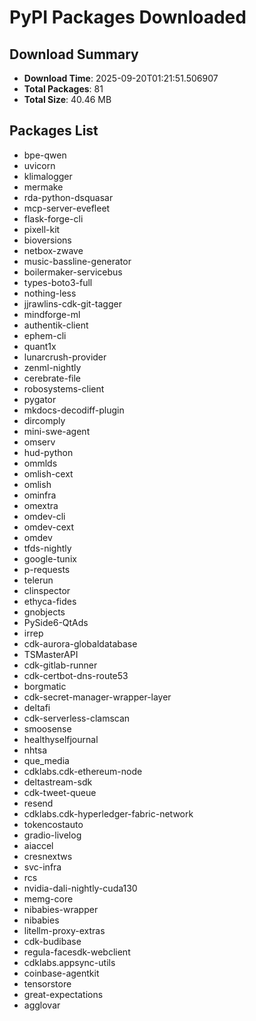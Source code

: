 # PyPI Packages Downloaded

## Download Summary
- **Download Time**: 2025-09-20T01:21:51.506907
- **Total Packages**: 81
- **Total Size**: 40.46 MB

## Packages List
- bpe-qwen
- uvicorn
- klimalogger
- mermake
- rda-python-dsquasar
- mcp-server-evefleet
- flask-forge-cli
- pixell-kit
- bioversions
- netbox-zwave
- music-bassline-generator
- boilermaker-servicebus
- types-boto3-full
- nothing-less
- jjrawlins-cdk-git-tagger
- mindforge-ml
- authentik-client
- ephem-cli
- quant1x
- lunarcrush-provider
- zenml-nightly
- cerebrate-file
- robosystems-client
- pygator
- mkdocs-decodiff-plugin
- dircomply
- mini-swe-agent
- omserv
- hud-python
- ommlds
- omlish-cext
- omlish
- ominfra
- omextra
- omdev-cli
- omdev-cext
- omdev
- tfds-nightly
- google-tunix
- p-requests
- telerun
- clinspector
- ethyca-fides
- gnobjects
- PySide6-QtAds
- irrep
- cdk-aurora-globaldatabase
- TSMasterAPI
- cdk-gitlab-runner
- cdk-certbot-dns-route53
- borgmatic
- cdk-secret-manager-wrapper-layer
- deltafi
- cdk-serverless-clamscan
- smoosense
- healthyselfjournal
- nhtsa
- que_media
- cdklabs.cdk-ethereum-node
- deltastream-sdk
- cdk-tweet-queue
- resend
- cdklabs.cdk-hyperledger-fabric-network
- tokencostauto
- gradio-livelog
- aiaccel
- cresnextws
- svc-infra
- rcs
- nvidia-dali-nightly-cuda130
- memg-core
- nibabies-wrapper
- nibabies
- litellm-proxy-extras
- cdk-budibase
- regula-facesdk-webclient
- cdklabs.appsync-utils
- coinbase-agentkit
- tensorstore
- great-expectations
- agglovar

